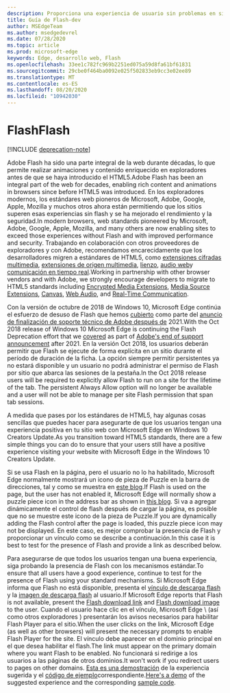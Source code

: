```yaml
---
description: Proporciona una experiencia de usuario sin problemas en sitios que requieren Adobe Flash.
title: Guía de Flash-dev
author: MSEdgeTeam
ms.author: msedgedevrel
ms.date: 07/28/2020
ms.topic: article
ms.prod: microsoft-edge
keywords: Edge, desarrollo web, Flash
ms.openlocfilehash: 33ee1c782fc969b2251ed075a59d8fa61bf61831
ms.sourcegitcommit: 29cbe0f464ba0092e025f502833eb9cc3e02ee89
ms.translationtype: MT
ms.contentlocale: es-ES
ms.lasthandoff: 08/20/2020
ms.locfileid: "10942030"
---
```

# <span data-ttu-id="65f5d-104">Flash</span><span class="sxs-lookup"><span data-stu-id="65f5d-104">Flash</span></span>  

[!INCLUDE [deprecation-note](../../includes/legacy-edge-note.md)]  

<span data-ttu-id="65f5d-105">Adobe Flash ha sido una parte integral de la web durante décadas, lo que permite realizar animaciones y contenido enriquecido en exploradores antes de que se haya introducido el HTML5.</span><span class="sxs-lookup"><span data-stu-id="65f5d-105">Adobe Flash has been an integral part of the web for decades, enabling rich content and animations in browsers since before HTML5 was introduced.</span></span>  <span data-ttu-id="65f5d-106">En los exploradores modernos, los estándares web pioneros de Microsoft, Adobe, Google, Apple, Mozilla y muchos otros ahora están permitiendo que los sitios superen esas experiencias sin flash y se ha mejorado el rendimiento y la seguridad.</span><span class="sxs-lookup"><span data-stu-id="65f5d-106">In modern browsers, web standards pioneered by Microsoft, Adobe, Google, Apple, Mozilla, and many others are now enabling sites to exceed those experiences without Flash and with improved performance and security.</span></span>  <span data-ttu-id="65f5d-107">Trabajando en colaboración con otros proveedores de exploradores y con Adobe, recomendamos encarecidamente que los desarrolladores migren a estándares de HTML5, como [extensiones cifradas multimedia](https://developer.microsoft.com/microsoft-edge/platform/status/encryptedmediaextensions), [extensiones de origen multimedia](https://developer.microsoft.com/microsoft-edge/platform/status/mediasourceextensions), [lienzo](https://developer.microsoft.com/microsoft-edge/platform/status/canvas), [audio web](https://developer.microsoft.com/microsoft-edge/platform/status/webaudioapi)y [comunicación en tiempo real](https://developer.microsoft.com/microsoft-edge/platform/status/webrtcobjectrtcapi).</span><span class="sxs-lookup"><span data-stu-id="65f5d-107">Working in partnership with other browser vendors and with Adobe, we strongly encourage developers to migrate to HTML5 standards including [Encrypted Media Extensions](https://developer.microsoft.com/microsoft-edge/platform/status/encryptedmediaextensions), [Media Source Extensions](https://developer.microsoft.com/microsoft-edge/platform/status/mediasourceextensions), [Canvas](https://developer.microsoft.com/microsoft-edge/platform/status/canvas), [Web Audio](https://developer.microsoft.com/microsoft-edge/platform/status/webaudioapi), and [Real-Time Communication](https://developer.microsoft.com/microsoft-edge/platform/status/webrtcobjectrtcapi).</span></span>  

<span data-ttu-id="65f5d-108">Con la versión de octubre de 2018 de Windows 10, Microsoft Edge continúa el esfuerzo de desuso de Flash que hemos [cubierto](https://blogs.windows.com/msedgedev/2017/07/25) como parte del [anuncio de finalización de soporte técnico de Adobe después de](https://theblog.adobe.com/adobe-flash-update) 2021.</span><span class="sxs-lookup"><span data-stu-id="65f5d-108">With the Oct 2018 release of Windows 10 Microsoft Edge is continuing the Flash Deprecation effort that we [covered](https://blogs.windows.com/msedgedev/2017/07/25) as part of [Adobe's end of support announcement](https://theblog.adobe.com/adobe-flash-update) after 2021.</span></span>  <span data-ttu-id="65f5d-109">En la versión Oct 2018, los usuarios deberán permitir que Flash se ejecute de forma explícita en un sitio durante el período de duración de la ficha.  La opción siempre permitir persistentes ya no estará disponible y un usuario no podrá administrar el permiso de Flash por sitio que abarca las sesiones de la pestaña.</span><span class="sxs-lookup"><span data-stu-id="65f5d-109">In the Oct 2018 release users will be required to explicitly allow Flash to run on a site for the lifetime of the tab.  The persistent Always Allow option will no longer be available and a user will not be able to manage per site Flash permission that span tab sessions.</span></span>  

<span data-ttu-id="65f5d-110">A medida que pases por los estándares de HTML5, hay algunas cosas sencillas que puedes hacer para asegurarte de que los usuarios tengan una experiencia positiva en tu sitio web con Microsoft Edge en Windows 10 Creators Update.</span><span class="sxs-lookup"><span data-stu-id="65f5d-110">As you transition toward HTML5 standards, there are a few simple things you can do to ensure that your users still have a positive experience visiting your website with Microsoft Edge in the Windows 10 Creators Update.</span></span>  

<span data-ttu-id="65f5d-111">Si se usa Flash en la página, pero el usuario no lo ha habilitado, Microsoft Edge normalmente mostrará un icono de pieza de Puzzle en la barra de direcciones, tal y como se muestra en [este blog](https://blogs.windows.com/msedgedev/2016/12/14).</span><span class="sxs-lookup"><span data-stu-id="65f5d-111">If Flash is used on the page, but the user has not enabled it, Microsoft Edge will normally show a puzzle piece icon in the address bar as shown in [this blog](https://blogs.windows.com/msedgedev/2016/12/14).</span></span>  <span data-ttu-id="65f5d-112">Si va a agregar dinámicamente el control de flash después de cargar la página, es posible que no se muestre este icono de la pieza de Puzzle.</span><span class="sxs-lookup"><span data-stu-id="65f5d-112">If you are dynamically adding the Flash control after the page is loaded, this puzzle piece icon may not be displayed.</span></span>  <span data-ttu-id="65f5d-113">En este caso, es mejor comprobar la presencia de Flash y proporcionar un vínculo como se describe a continuación.</span><span class="sxs-lookup"><span data-stu-id="65f5d-113">In this case it is best to test for the presence of Flash and provide a link as described below.</span></span>  

<span data-ttu-id="65f5d-114">Para asegurarse de que todos los usuarios tengan una buena experiencia, siga probando la presencia de Flash con los mecanismos estándar.</span><span class="sxs-lookup"><span data-stu-id="65f5d-114">To ensure that all users have a good experience, continue to test for the presence of Flash using your standard mechanisms.</span></span>  <span data-ttu-id="65f5d-115">Si Microsoft Edge informa que Flash no está disponible, presenta el [vínculo de descarga flash](http://get.adobe.com/flashplayer) y la [imagen de descarga flash](http://www.adobe.com/legal/permissions/icons-web-logos.html#flashplayer) al usuario.</span><span class="sxs-lookup"><span data-stu-id="65f5d-115">If Microsoft Edge reports that Flash is not available, present the [Flash download link](http://get.adobe.com/flashplayer) and [Flash download image](http://www.adobe.com/legal/permissions/icons-web-logos.html#flashplayer) to the user.</span></span>  <span data-ttu-id="65f5d-116">Cuando el usuario hace clic en el vínculo, Microsoft Edge \ (así como otros exploradores \) presentarán los avisos necesarios para habilitar Flash Player para el sitio.</span><span class="sxs-lookup"><span data-stu-id="65f5d-116">When the user clicks on the link, Microsoft Edge \(as well as other browsers\) will present the necessary prompts to enable Flash Player for the site.</span></span>  <span data-ttu-id="65f5d-117">El vínculo debe aparecer en el dominio principal en el que desea habilitar el flash.</span><span class="sxs-lookup"><span data-stu-id="65f5d-117">The link must appear on the primary domain where you want Flash to be enabled.</span></span>  <span data-ttu-id="65f5d-118">No funcionará si redirige a los usuarios a las páginas de otros dominios.</span><span class="sxs-lookup"><span data-stu-id="65f5d-118">It won't work if you redirect users to pages on other domains.</span></span>  <span data-ttu-id="65f5d-119">[Esta es una demostración](https://microsoftedge.github.io/MicrosoftEdge-Documentation/flashclicktorun) de la experiencia sugerida y el [código de ejemplo](https://github.com/MicrosoftEdge/MicrosoftEdge-Documentation/tree/master/docs/flashclicktorun)correspondiente.</span><span class="sxs-lookup"><span data-stu-id="65f5d-119">[Here's a demo](https://microsoftedge.github.io/MicrosoftEdge-Documentation/flashclicktorun) of the suggested experience and the corresponding [sample code](https://github.com/MicrosoftEdge/MicrosoftEdge-Documentation/tree/master/docs/flashclicktorun).</span></span>  
